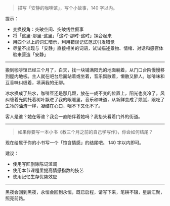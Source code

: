 >描写「安静的咖啡馆」，写个小故事，140 字以内。



提示：

- 变换视角：突破空间、突破线性叙事
- 将「这里-那里-这里」「这时-那时-这时」揉合起来
- 用四个以上的词汇暗示，利用错误记忆范式引发错觉
- 尽量不出现与「安静」直接相关的词语，试试描述景物、情绪、对话和感官体验来营造「安静」

----------

搬到咖啡馆已经三个月了，白天，找一块铺满阳光的地面躺着，从门口台阶慢慢移到屋内地板。主人就在吧台后面站着或坐着，音乐飘散着，懒散又醉人。咖啡味和豆香味纠缠着，填满我的无聊。

冰水换成了热水，咖啡豆还是那几颗，放在一成不变的位置上，阳光也变冷了。风纠缠着光阴托着树叶飘进了我的眼眶里，音乐和味道，从新鲜变成了烦腻，跟吃了生冷的油渣一样，凝结在心口，咽不下又化不了。

客人是谁？她在等谁？我会一直陪伴着她吗？我抬头看着门外的街道。 


----------


>如果你要写一本小书《教三个月之前的自己学写作》，你会如何结尾？

现在给属于你的小书写一个「饱含情感」的结尾吧。 140 字以内即可。

建议：

- 使用写匠删除陈词滥调
- 使用本节课程里提高情感指数的技艺
- 使用记忆生存优势效应

----------

黑夜会回到黑夜，永恒会回到永恒，既已启程，请写下来，笔耕不辍，星辰汇聚，照亮前路。